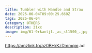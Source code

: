 ```yaml
---
title: Tumbler with Handle and Straw
date: 2025-06-04T09:00:29.660Z
tags: 2025-06-04
Category: OTHERS
description: 21xx
image: img/61-9rkantjl._ac_sl1500_.jpg
---
```

https://amzlink.to/az0BHrKzDmmqm ad